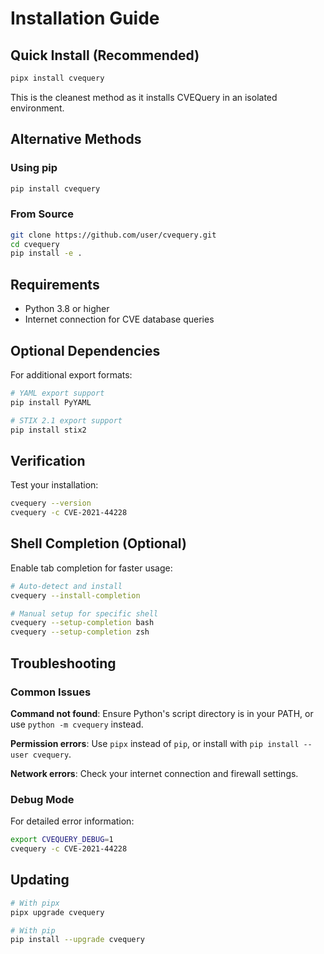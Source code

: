 # Installation Guide

## Quick Install (Recommended)

```bash
pipx install cvequery
```

This is the cleanest method as it installs CVEQuery in an isolated environment.

## Alternative Methods

### Using pip
```bash
pip install cvequery
```

### From Source
```bash
git clone https://github.com/user/cvequery.git
cd cvequery
pip install -e .
```

## Requirements

- Python 3.8 or higher
- Internet connection for CVE database queries

## Optional Dependencies

For additional export formats:

```bash
# YAML export support
pip install PyYAML

# STIX 2.1 export support
pip install stix2
```

## Verification

Test your installation:

```bash
cvequery --version
cvequery -c CVE-2021-44228
```

## Shell Completion (Optional)

Enable tab completion for faster usage:

```bash
# Auto-detect and install
cvequery --install-completion

# Manual setup for specific shell
cvequery --setup-completion bash
cvequery --setup-completion zsh
```

## Troubleshooting

### Common Issues

**Command not found**: Ensure Python's script directory is in your PATH, or use `python -m cvequery` instead.

**Permission errors**: Use `pipx` instead of `pip`, or install with `pip install --user cvequery`.

**Network errors**: Check your internet connection and firewall settings.

### Debug Mode

For detailed error information:

```bash
export CVEQUERY_DEBUG=1
cvequery -c CVE-2021-44228
```

## Updating

```bash
# With pipx
pipx upgrade cvequery

# With pip
pip install --upgrade cvequery
```